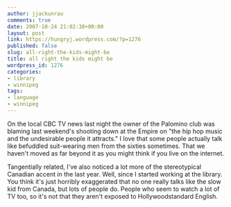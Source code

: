 ```yaml
---
author: jjackunrau
comments: true
date: 2007-10-24 21:02:38+00:00
layout: post
link: https://hungryj.wordpress.com/?p=1276
published: false
slug: all-right-the-kids-might-be
title: all right the kids might be
wordpress_id: 1276
categories:
- library
- winnipeg
tags:
- language
- winnipeg
---
```


On the local CBC TV news last night the owner of the Palomino club was blaming last weekend's shooting down at the Empire on "the hip hop music and the undesirable people it attracts." I love that some people actually talk like befuddled suit-wearing men from the sixties sometimes. That we haven't moved as far beyond it as you might think if you live on the internet.

Tangentially related, I've also noticed a lot more of the stereotypical Canadian accent in the last year. Well, since I started working at the library. You think it's just horribly exaggerated that no one really talks like the slow kid from Canada, but lots of people do. People who seem to watch a lot of TV too, so it's not that they aren't exposed to Hollywoodstandard English.
